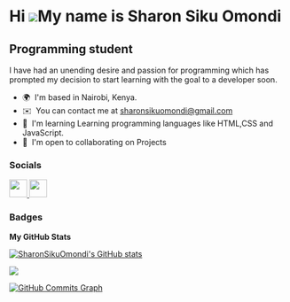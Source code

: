 Hi ![](https://user-images.githubusercontent.com/18350557/176309783-0785949b-9127-417c-8b55-ab5a4333674e.gif)My name is Sharon Siku Omondi
==========================================================================================================================================

Programming student
-------------------

I have had an unending desire and passion for programming which has prompted my decision to start learning with the goal to a developer soon.

* 🌍  I'm based in Nairobi, Kenya.
* ✉️  You can contact me at [sharonsikuomondi@gmail.com](mailto:sharonsikuomondi@gmail.com)
* 🧠  I'm learning Learning programming languages like HTML,CSS and JavaScript.
* 🤝  I'm open to collaborating on Projects


### Socials

<p align="left"> <a href="https://www.github.com/SharonSikuOmondi" target="_blank" rel="noreferrer"> <picture> <source media="(prefers-color-scheme: dark)" srcset="https://raw.githubusercontent.com/danielcranney/readme-generator/main/public/icons/socials/github-dark.svg" /> <source media="(prefers-color-scheme: light)" srcset="https://raw.githubusercontent.com/danielcranney/readme-generator/main/public/icons/socials/github.svg" /> <img src="https://raw.githubusercontent.com/danielcranney/readme-generator/main/public/icons/socials/github.svg" width="32" height="32" /> </picture> </a> <a href="https://www.x.com/SharonSiku" target="_blank" rel="noreferrer"> <picture> <source media="(prefers-color-scheme: dark)" srcset="https://raw.githubusercontent.com/danielcranney/readme-generator/main/public/icons/socials/twitter-dark.svg" /> <source media="(prefers-color-scheme: light)" srcset="https://raw.githubusercontent.com/danielcranney/readme-generator/main/public/icons/socials/twitter.svg" /> <img src="https://raw.githubusercontent.com/danielcranney/readme-generator/main/public/icons/socials/twitter.svg" width="32" height="32" /> </picture> </a></p>

### Badges

<b>My GitHub Stats</b>

<a href="http://www.github.com/SharonSikuOmondi"><img src="https://github-readme-stats.vercel.app/api?username=SharonSikuOmondi&show_icons=true&hide=&count_private=true&title_color=0891b2&text_color=ffffff&icon_color=0891b2&bg_color=1c1917&hide_border=true&show_icons=true" alt="SharonSikuOmondi's GitHub stats" /></a>

<a href="http://www.github.com/SharonSikuOmondi"><img src="https://github-readme-streak-stats.herokuapp.com/?user=SharonSikuOmondi&stroke=ffffff&background=1c1917&ring=0891b2&fire=0891b2&currStreakNum=ffffff&currStreakLabel=0891b2&sideNums=ffffff&sideLabels=ffffff&dates=ffffff&hide_border=true" /></a>

<a href="http://www.github.com/SharonSikuOmondi"><img src="https://github-readme-activity-graph.cyclic.app/graph?username=SharonSikuOmondi&bg_color=1c1917&color=ffffff&line=0891b2&point=ffffff&area_color=1c1917&area=true&hide_border=true&custom_title=GitHub%20Commits%20Graph" alt="GitHub Commits Graph" /></a>

